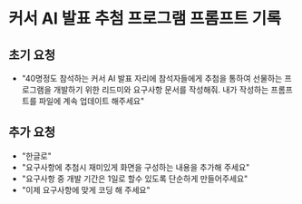 # 커서 AI 발표 추첨 프로그램 프롬프트 기록

## 초기 요청
- "40명정도 참석하는 커서 AI 발표 자리에 참석자들에게 추첨을 통하여 선물하는 프로그램을 개발하기 위한 리드미와 요구사항 문서를 작성해줘. 내가 작성하는 프롬프트를 파일에 계속 업데이트 해주세요"

## 추가 요청
- "한글로"
- "요구사항에 추첨시 재미있게 화면을 구성하는 내용을 추가해 주세요"
- "요구사항 중 개발 기간은 1일로 할수 있도록 단순하게 만들어주세요"
- "이제 요구사항에 맞게 코딩 해 주세요" 
